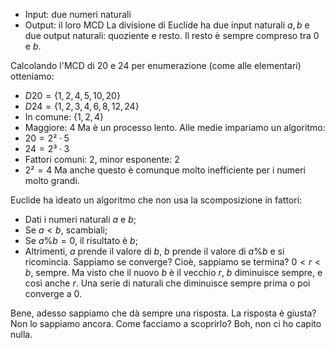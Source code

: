 * Input: due numeri naturali
* Output: il loro MCD
La divisione di Euclide ha due input naturali $a,b$ e due output naturali: quoziente e resto.
Il resto è sempre compreso tra $0$ e $b$.

Calcolando l'MCD di 20 e 24 per enumerazione (come alle elementari) otteniamo:
* $D20 = \{1, 2, 4, 5, 10, 20\}$
* $D24 = \{1, 2, 3, 4, 6, 8, 12, 24\}$
* In comune: $\{1, 2, 4\}$
* Maggiore: $4$
Ma è un processo lento.
Alle medie impariamo un algoritmo:
* $20 = 2²·5$
* $24 = 2³·3$
* Fattori comuni: $2$, minor esponente: $2$
* $2² = 4$
Ma anche questo è comunque molto inefficiente per i numeri molto grandi.

Euclide ha ideato un algoritmo che non usa la scomposizione in fattori:
* Dati i numeri naturali $a$ e $b$;
* Se $a<b$, scambiali;
* Se $a\%b=0$, il risultato è $b$;
* Altrimenti, $a$ prende il valore di $b$, $b$ prende il valore di $a\%b$ e si ricomincia.
Sappiamo se converge? Cioè, sappiamo se termina?
$0<r<b$, sempre. Ma visto che il nuovo $b$ è il vecchio $r$, $b$ diminuisce sempre, e così anche $r$. Una serie di naturali che diminuisce sempre prima o poi converge a $0$.

Bene, adesso sappiamo che dà sempre una risposta.
La risposta è giusta? Non lo sappiamo ancora. Come facciamo a scoprirlo?
Boh, non ci ho capito nulla.